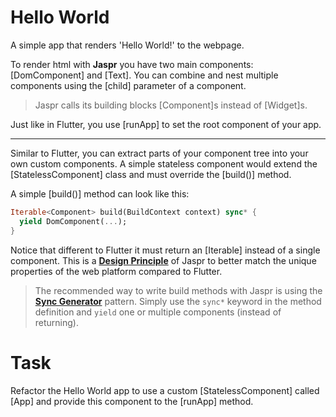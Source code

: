 # Hello World

A simple app that renders 'Hello World!' to the webpage.

To render html with **Jaspr** you have two main components: [DomComponent] and [Text].
You can combine and nest multiple components using the [child] parameter of a component.

> Jaspr calls its building blocks [Component]s instead of [Widget]s. 

Just like in Flutter, you use [runApp] to set the root component of your app.

---

Similar to Flutter, you can extract parts of your component tree into your own custom components.
A simple stateless component would extend the [StatelessComponent] class and must override the 
[build()] method.

A simple [build()] method can look like this:

```dart
Iterable<Component> build(BuildContext context) sync* {
  yield DomComponent(...);
}
```

Notice that different to Flutter it must return an [Iterable<Component>] instead of a single component.
This is a [**Design Principle**](https://github.com/schultek/jaspr/tree/main/packages/jaspr#differences-to-flutter) 
of Jaspr to better match the unique properties of the web platform compared to Flutter.

> The recommended way to write build methods with Jaspr is using the [**Sync Generator**](https://dart.dev/guides/language/language-tour#generators) pattern.
> Simply use the `sync*` keyword in the method definition and `yield` one or multiple components (instead of returning).

# Task

Refactor the Hello World app to use a custom [StatelessComponent] called [App] and provide this
component to the [runApp] method.